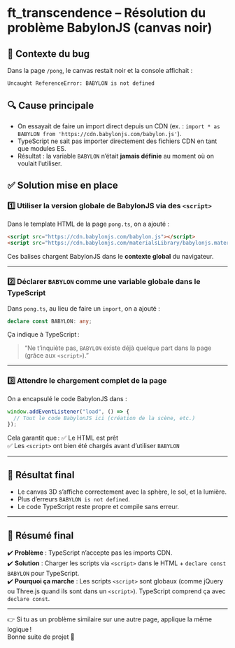 
# ft_transcendence – Résolution du problème BabylonJS (canvas noir)

## 📌 Contexte du bug
Dans la page `/pong`, le canvas restait noir et la console affichait :
```
Uncaught ReferenceError: BABYLON is not defined
```

## 🔍 Cause principale
- On essayait de faire un import direct depuis un CDN (ex. : `import * as BABYLON from 'https://cdn.babylonjs.com/babylon.js'`).
- TypeScript ne sait pas importer directement des fichiers CDN en tant que modules ES.
- Résultat : la variable `BABYLON` n’était **jamais définie** au moment où on voulait l’utiliser.

## ✅ Solution mise en place
### 1️⃣ Utiliser la version **globale** de BabylonJS via des `<script>`
Dans le template HTML de la page `pong.ts`, on a ajouté :
```html
<script src="https://cdn.babylonjs.com/babylon.js"></script>
<script src="https://cdn.babylonjs.com/materialsLibrary/babylonjs.materials.min.js"></script>
```

Ces balises chargent BabylonJS dans le **contexte global** du navigateur.

---

### 2️⃣ Déclarer `BABYLON` comme une variable globale dans le TypeScript
Dans `pong.ts`, au lieu de faire un `import`, on a ajouté :
```ts
declare const BABYLON: any;
```

Ça indique à TypeScript :  
> “Ne t’inquiète pas, `BABYLON` existe déjà quelque part dans la page (grâce aux `<script>`).”

---

### 3️⃣ Attendre le chargement complet de la page
On a encapsulé le code BabylonJS dans :
```ts
window.addEventListener("load", () => {
  // Tout le code BabylonJS ici (création de la scène, etc.)
});
```

Cela garantit que :
✅ Le HTML est prêt  
✅ Les `<script>` ont bien été chargés avant d’utiliser `BABYLON`

---

## 🎯 Résultat final
- Le canvas 3D s’affiche correctement avec la sphère, le sol, et la lumière.
- Plus d’erreurs `BABYLON is not defined`.
- Le code TypeScript reste propre et compile sans erreur.

---

## 🧩 Résumé final
✔️ **Problème** : TypeScript n’accepte pas les imports CDN.  
✔️ **Solution** : Charger les scripts via `<script>` dans le HTML + `declare const BABYLON` pour TypeScript.  
✔️ **Pourquoi ça marche** : Les scripts `<script>` sont globaux (comme jQuery ou Three.js quand ils sont dans un `<script>`). TypeScript comprend ça avec `declare const`.

---

👉 Si tu as un problème similaire sur une autre page, applique la même logique !  
Bonne suite de projet 🚀
